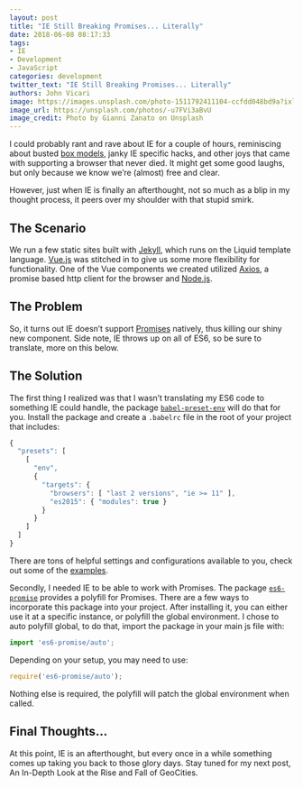 ```yaml
---
layout: post
title: "IE Still Breaking Promises... Literally"
date: 2018-06-08 08:17:33
tags:
- IE
- Development
- JavaScript
categories: development
twitter_text: "IE Still Breaking Promises... Literally"
authors: John Vicari
image: https://images.unsplash.com/photo-1511792411104-ccfdd048bd9a?ixlib=rb-0.3.5&ixid=eyJhcHBfaWQiOjEyMDd9&s=e0cce28b17368ee9531f75b0ee198e2a&auto=format&fit=crop&w=2850&q=80
image_url: https://unsplash.com/photos/-u7FVi3aBvU
image_credit: Photo by Gianni Zanato on Unsplash
---
```


I could probably rant and rave about IE for a couple of hours, reminiscing about busted [box models](http://www.456bereastreet.com/archive/200612/internet_explorer_and_the_css_box_model/), janky IE specific hacks, and other joys that came with supporting a browser that never died. It might get some good laughs, but only because we know we’re (almost) free and clear.

However, just when IE is finally an afterthought, not so much as a blip in my thought process, it peers over my shoulder with that stupid smirk.

## The Scenario

We run a few static sites built with [Jekyll](https://jekyllrb.com/), which runs on the Liquid template language. [Vue.js](https://vuejs.org/) was stitched in to give us some more flexibility for functionality. One of the Vue components we created utilized [Axios](https://github.com/axios/axios), a promise based http client for the browser and [Node.js](https://nodejs.org/en/).

## The Problem

So, it turns out IE doesn’t support [Promises](https://developer.mozilla.org/en-US/docs/Web/JavaScript/Reference/Global_Objects/Promise) natively, thus killing our shiny new component. Side note, IE throws up on all of ES6, so be sure to translate, more on this below.

## The Solution

The first thing I realized was that I wasn’t translating my ES6 code to something IE could handle, the package [`babel-preset-env`](https://babeljs.io/docs/plugins/preset-env/) will do that for you. Install the package and create a `.babelrc` file in the root of your project that includes:

```javascript
{
  "presets": [
    [
      "env",
      {
        "targets": {
          "browsers": [ "last 2 versions", "ie >= 11" ],
          "es2015": { "modules": true }
        }
      }
    ]
  ]
}
```
There are tons of helpful settings and configurations available to you, check out some of the [examples](https://babeljs.io/docs/plugins/preset-env/#examples).

Secondly, I needed IE to be able to work with Promises. The package [`es6-promise`](https://github.com/stefanpenner/es6-promise) provides a polyfill for Promises. There are a few ways to incorporate this package into your project. After installing it, you can either use it at a specific instance, or polyfill the global environment. I chose to auto polyfill global, to do that, import the package in your main js file with:
```javascript
import 'es6-promise/auto';
```
Depending on your setup, you may need to use:
```javascript
require('es6-promise/auto');
```
Nothing else is required, the polyfill will patch the global environment when called.

## Final Thoughts...

At this point, IE is an afterthought, but every once in a while something comes up taking you back to those glory days. Stay tuned for my next post, An In-Depth Look at the Rise and Fall of GeoCities.
